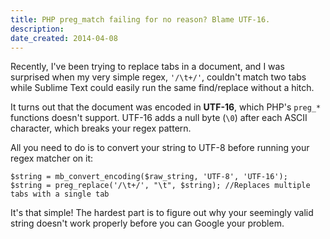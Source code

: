 ```yaml
---
title: PHP preg_match failing for no reason? Blame UTF-16.
description: 
date_created: 2014-04-08
---
```


Recently, I've been trying to replace tabs in a document, and I was surprised when my very simple regex, `'/\t+/'`, couldn't match two tabs while Sublime Text could easily run the same find/replace without a hitch.

It turns out that the document was encoded in **UTF-16**, which PHP's `preg_*` functions doesn't support. UTF-16 adds a null byte (`\0`) after each ASCII character, which breaks your regex pattern.

All you need to do is to convert your string to UTF-8 before running your regex matcher on it:

```
$string = mb_convert_encoding($raw_string, 'UTF-8', 'UTF-16');
$string = preg_replace('/\t+/', "\t", $string); //Replaces multiple tabs with a single tab

```

It's that simple! The hardest part is to figure out why your seemingly valid string doesn't work properly before you can Google your problem.

